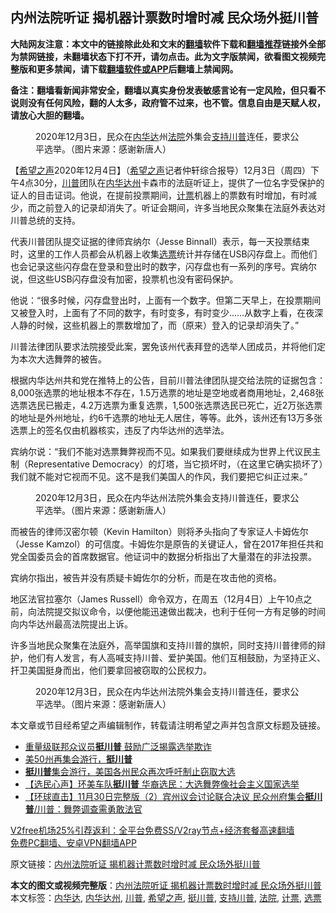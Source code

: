  <h2>内州法院听证 揭机器计票数时增时减 民众场外挺川普</h2> <p class="notice"><b>大陆网友注意：本文中的链接除此处和文末的<a href="https://github.com/bannedbook/fanqiang" >翻墙</a>软件下载和<a href="https://github.com/killgcd/justmysocks/blob/master/README.md">翻墙推荐</a>链接外全部为禁网链接，未翻墙状态下打不开，请勿点击。此为文字版禁闻，欲看图文视频完整版和更多禁闻，请下载<a href="https://github.com/bannedbook/fanqiang">翻墙软件或APP</a>后翻墙上禁闻网。</p><p>备注：翻墙看新闻非常安全，翻墙以真实身份发表敏感言论有一定风险，但只看不说则没有任何风险，翻的人太多，政府管不过来，也不管。信息自由是天赋人权，请放心大胆的翻墙。</b></p>  <div class="entry"> <figure><figcaption>2020年12月3日，民众在<a href="https://www.bannedbook.org/bnews/tag/%E5%86%85%E5%8D%8E%E8%BE%BE/" class="st_tag internal_tag" rel="tag" title="标签 内华达 下的日志">内华达</a>州<a href="https://www.bannedbook.org/bnews/tag/%e6%b3%95%e9%99%a2/" class="st_tag internal_tag" rel="tag" title="标签 法院 下的日志">法院</a>外集会<a href="https://www.bannedbook.org/bnews/tag/%E6%94%AF%E6%8C%81%E5%B7%9D%E6%99%AE/" class="st_tag internal_tag" rel="tag" title="标签 支持川普 下的日志">支持川普</a>连任，要求公平选举。（图片来源：感谢新唐人）</figcaption></figure> <p>【<span class='wp_keywordlink_affiliate'><a href="https://www.soundofhope.org" title="希望之声" target="_blank">希望之声</a></span>2020年12月4日】（<a href="https://www.bannedbook.org/bnews/tag/%e5%b8%8c%e6%9c%9b%e4%b9%8b%e5%a3%b0/" class="st_tag internal_tag" rel="tag" title="标签 希望之声 下的日志">希望之声</a>记者仲轩综合报导）12月3日（周四）下午4点30分，<a href="https://www.bannedbook.org/bnews/tag/%e5%b7%9d%e6%99%ae/" class="st_tag internal_tag" rel="tag" title="标签 川普 下的日志">川普</a>团队在<a href="https://www.bannedbook.org/bnews/tag/%E5%86%85%E5%8D%8E%E8%BE%BE%E5%B7%9E/" class="st_tag internal_tag" rel="tag" title="标签 内华达州 下的日志">内华达州</a>卡森市的法庭听证上，提供了一位名字受保护的证人的目击证词。他说，在提前投票期间，<a href="https://www.bannedbook.org/bnews/tag/%E8%AE%A1%E7%A5%A8/" class="st_tag internal_tag" rel="tag" title="标签 计票 下的日志">计票</a>机器上的票数有时增加，有时减少，而之前登入的记录却消失了。听证会期间，许多当地民众聚集在法庭外表达对川普总统的支持。</p> <p>代表川普团队提交证据的律师宾纳尔（Jesse Binnall）表示，每一天投票结束时，这里的工作人员都会从机器上收集<a href="https://www.bannedbook.org/bnews/tag/%E9%80%89%E7%A5%A8/" class="st_tag internal_tag" rel="tag" title="标签 选票 下的日志">选票</a>统计并存储在USB闪存盘上。而他们也会记录这些闪存盘在登录和登出时的数字，闪存盘也有一系列的序号。宾纳尔说，但这些USB闪存盘没有加密，投票机也没有密码保护。</p> <p>他说：“很多时候，闪存盘登出时，上面有一个数字。但第二天早上，在投票期间又被登入时，上面有了不同的数字，有时变多，有时变少&#8230;…从数字上看，在夜深人静的时候，这些机器上的票数增加了，而（原来）登入的记录却消失了。”</p>  <p>川普法律团队要求法院接受此案，罢免该州代表拜登的选举人团成员，并将他们定为本次大选舞弊的被告。</p> <p></p> <p>根据内华达州共和党在推特上的公告，目前川普法律团队提交给法院的证据包含：8,000张选票的地址根本不存在，1.5万选票的地址是空地或者商用地址，2,468张选票选民已搬走，4.2万选票为重复选票，1,500张选票选民已死亡，近2万张选票的地址是外州地址，约6千选票的地址无人居住，等等。此外，该州还有13万多张选票上的签名仅由机器核实，违反了内华达州的选举法。</p>  <p></p> <p>宾纳尔说：“我们不能对选票舞弊视而不见。如果我们要继续成为世界上代议民主制（Representative Democracy）的灯塔，当它损坏时，（在这里它确实损坏了）我们就不能对它视而不见。这不是我们美国人的作风，我们要把它纠正过来。”</p> <figure><figcaption>2020年12月3日，民众在内华达州法院外集会支持川普连任，要求公平选举。（图片来源：感谢新唐人）</figcaption></figure> <p>而被告的律师汉密尔顿（Kevin Hamilton）则将矛头指向了专家证人卡姆佐尔（Jesse Kamzol）的可信度。卡姆佐尔是原告的关键证人，曾在2017年担任共和党全国委员会的首席数据官。他证词中的数据分析指出了大量潜在的非法投票。</p>  <p>宾纳尔指出，被告并没有质疑卡姆佐尔的分析，而是在攻击他的资格。</p> <p>地区法官拉塞尔（James Russell）命令双方，在周五（12月4日）上午10点之前，向法院提交拟议命令，以便他能迅速做出裁决，也利于任何一方有足够的时间向内华达州最高法院提出上诉。</p> <p>许多当地民众聚集在法庭外，高举国旗和支持川普的旗帜，同时支持川普律师的辩护，他们有人发言，有人高喊支持川普、爱护美国。他们互相鼓励，为坚持正义、扞卫美国挺身而出，他们要拿回被窃取的公民权力。</p>  <figure><figcaption>2020年12月3日，民众在内华达州法院外集会支持川普连任，要求公平选举。（图片来源：感谢新唐人）</figcaption></figure> <p>本文章或节目经希望之声编辑制作，转载请注明希望之声并包含原文标题及链接。</p> <ul class='op-related-articles' title='相关阅读'> <li><a href='https://www.bannedbook.org/bnews/comments/20201204/1441712.html' target='_blank'>重量级联邦众议员<b>挺川普</b> 鼓励广泛揭露选举欺诈</a></li> <li><a href='https://www.bannedbook.org/bnews/taiwannews/20201203/1441442.html' target='_blank'>美50州再集会游行，<b>挺川普</b></a></li> <li><a href='https://www.bannedbook.org/bnews/taiwannews/20201202/1440753.html' target='_blank'><b>挺川普</b>集会游行，美国各州民众再次呼吁制止窃取大选</a></li> <li><a href='https://www.bannedbook.org/bnews/bannedvideo/20201202/1440459.html' target='_blank'>【选民心声】环美车队<b>挺川普</b> 华裔选民：大选舞弊像社会主义国家选举</a></li> <li><a href='https://www.bannedbook.org/bnews/bannedvideo/20201201/1439889.html' target='_blank'>【环球直击】11月30日完整版（2）宾州议会讨论联合决议 民众州府集会<b>挺川普</b>/川普：舞弊调查需勇敢法官</a></li> </ul> <p class="texttj"> <a href="https://github.com/bannedbook/fanqiang/wiki/V2ray%E6%9C%BA%E5%9C%BA" target="_blank">V2free机场25%引荐返利：全平台免费SS/V2ray节点+经济套餐高速翻墙</a><br/> <a href="https://github.com/bannedbook/fanqiang/wiki/%E7%A6%81%E9%97%BB%E7%BD%91%E5%AE%89%E5%8D%93%E7%BF%BB%E5%A2%99%E6%96%B0%E9%97%BBAPP" target="_blank">免费PC翻墙、安卓VPN翻墙APP</a></p><p>原文链接：<a class="src_link"  href="https://www.soundofhope.org/post/450091" target="_blank">内州法院听证 揭机器计票数时增时减 民众场外挺川普</a></p><a name='sharetosocial'></a>       <div><b>本文的图文或视频完整版</b>：<a href='https://www.bannedbook.org/bnews/comments/20201204/1442133.html'>内州法院听证 揭机器计票数时增时减 民众场外挺川普</a></div>  </div><!--END ENTRY--> <div class="postfooter"> <div>本文标签：<a href="https://www.bannedbook.org/bnews/tag/%E5%86%85%E5%8D%8E%E8%BE%BE/" rel="tag">内华达</a>, <a href="https://www.bannedbook.org/bnews/tag/%E5%86%85%E5%8D%8E%E8%BE%BE%E5%B7%9E/" rel="tag">内华达州</a>, <a href="https://www.bannedbook.org/bnews/tag/%e5%b7%9d%e6%99%ae/" rel="tag">川普</a>, <a href="https://www.bannedbook.org/bnews/tag/%e5%b8%8c%e6%9c%9b%e4%b9%8b%e5%a3%b0/" rel="tag">希望之声</a>, <a href="https://www.bannedbook.org/bnews/tag/%E6%8C%BA%E5%B7%9D%E6%99%AE/" rel="tag">挺川普</a>, <a href="https://www.bannedbook.org/bnews/tag/%E6%94%AF%E6%8C%81%E5%B7%9D%E6%99%AE/" rel="tag">支持川普</a>, <a href="https://www.bannedbook.org/bnews/tag/%e6%b3%95%e9%99%a2/" rel="tag">法院</a>, <a href="https://www.bannedbook.org/bnews/tag/%E8%AE%A1%E7%A5%A8/" rel="tag">计票</a>, <a href="https://www.bannedbook.org/bnews/tag/%E9%80%89%E7%A5%A8/" rel="tag">选票</a></div>  </div><!--END POSTFOOTER--> 